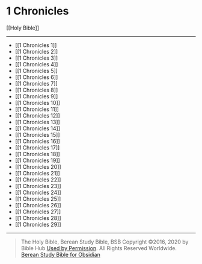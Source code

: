 # 1 Chronicles

[[Holy Bible]]

---

- [[1 Chronicles 1]]
- [[1 Chronicles 2]]
- [[1 Chronicles 3]]
- [[1 Chronicles 4]]
- [[1 Chronicles 5]]
- [[1 Chronicles 6]]
- [[1 Chronicles 7]]
- [[1 Chronicles 8]]
- [[1 Chronicles 9]]
- [[1 Chronicles 10]]
- [[1 Chronicles 11]]
- [[1 Chronicles 12]]
- [[1 Chronicles 13]]
- [[1 Chronicles 14]]
- [[1 Chronicles 15]]
- [[1 Chronicles 16]]
- [[1 Chronicles 17]]
- [[1 Chronicles 18]]
- [[1 Chronicles 19]]
- [[1 Chronicles 20]]
- [[1 Chronicles 21]]
- [[1 Chronicles 22]]
- [[1 Chronicles 23]]
- [[1 Chronicles 24]]
- [[1 Chronicles 25]]
- [[1 Chronicles 26]]
- [[1 Chronicles 27]]
- [[1 Chronicles 28]]
- [[1 Chronicles 29]]

---

> The Holy Bible, Berean Study Bible, BSB
> Copyright &copy;2016, 2020 by Bible Hub
> [Used by Permission](https://berean.bible/terms.htm). All Rights Reserved Worldwide.
> [Berean Study Bible for Obsidian](https://github.com/gapmiss/berean-study-bible-for-obsidian)

